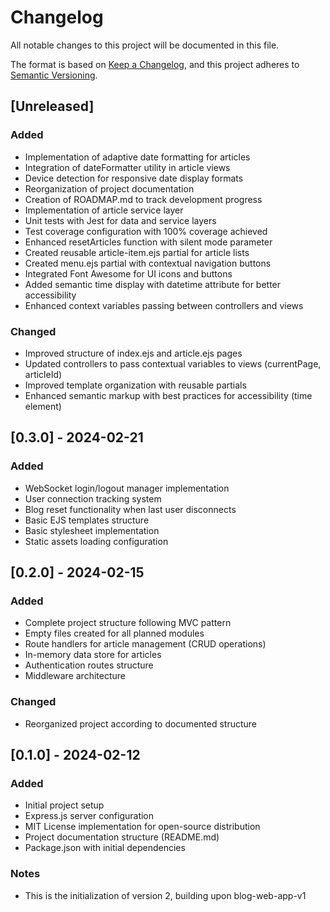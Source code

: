 # Changelog
All notable changes to this project will be documented in this file.

The format is based on [Keep a Changelog](https://keepachangelog.com/en/1.0.0/),
and this project adheres to [Semantic Versioning](https://semver.org/).

<!--
Convention de notation :
- Added: Nouvelle feature, fonction ou dépendance
- Changed: Modification de l'existant (sans le casser)
- Deprecated: Existant marqué comme obsolète, à retirer dans une future version MAJOR
- Removed: Retrait d'une feature, fonction ou dépendance (toujours en version MAJOR)
- Fixed: Correction de bugs ou problèmes (sans changer le comportement attendu)
- Security: Changements liés à la sécurité (vulnérabilités, protection des données)
-->

## [Unreleased]

### Added
- Implementation of adaptive date formatting for articles
- Integration of dateFormatter utility in article views
- Device detection for responsive date display formats
- Reorganization of project documentation
- Creation of ROADMAP.md to track development progress
- Implementation of article service layer
- Unit tests with Jest for data and service layers
- Test coverage configuration with 100% coverage achieved
- Enhanced resetArticles function with silent mode parameter
- Created reusable article-item.ejs partial for article lists
- Created menu.ejs partial with contextual navigation buttons
- Integrated Font Awesome for UI icons and buttons
- Added semantic time display with datetime attribute for better accessibility
- Enhanced context variables passing between controllers and views

### Changed
- Improved structure of index.ejs and article.ejs pages
- Updated controllers to pass contextual variables to views (currentPage, articleId)
- Improved template organization with reusable partials
- Enhanced semantic markup with best practices for accessibility (time element)

## [0.3.0] - 2024-02-21

### Added
- WebSocket login/logout manager implementation
- User connection tracking system
- Blog reset functionality when last user disconnects
- Basic EJS templates structure
- Basic stylesheet implementation
- Static assets loading configuration

## [0.2.0] - 2024-02-15

### Added
- Complete project structure following MVC pattern
- Empty files created for all planned modules
- Route handlers for article management (CRUD operations)
- In-memory data store for articles
- Authentication routes structure
- Middleware architecture

### Changed
- Reorganized project according to documented structure

## [0.1.0] - 2024-02-12

### Added
- Initial project setup
- Express.js server configuration
- MIT License implementation for open-source distribution
- Project documentation structure (README.md)
- Package.json with initial dependencies

### Notes
- This is the initialization of version 2, building upon blog-web-app-v1